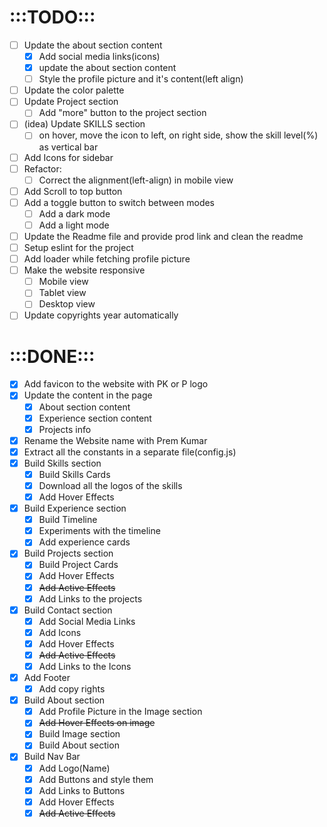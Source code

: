 # :::TODO:::
* [ ] Update the about section content
  * [x] Add social media links(icons)
  * [x] update the about section content
  * [ ] Style the profile picture and it's content(left align)
* [ ] Update the color palette
* [ ] Update Project section
    * [ ] Add "more" button to the project section
* [ ] (idea) Update SKILLS section
  * [ ] on hover, move the icon to left, on right side, show the skill level(%) as vertical bar
* [ ] Add Icons for sidebar
* [ ] Refactor:
  * [ ] Correct the alignment(left-align) in mobile view
* [ ] Add Scroll to top button
* [ ] Add a toggle button to switch between modes
  * [ ] Add a dark mode
  * [ ] Add a light mode
* [ ] Update the Readme file and provide prod link and clean the readme
* [ ] Setup eslint for the project
* [ ] Add loader while fetching profile picture
* [ ] Make the website responsive
  * [ ] Mobile view
  * [ ] Tablet view
  * [ ] Desktop view
* [ ] Update copyrights year automatically 

# :::DONE:::
* [x] Add favicon to the website with PK or P logo
* [x] Update the content in the page
  * [x] About section content
  * [x] Experience section content
  * [x] Projects info
* [x] Rename the Website name with Prem Kumar
* [x] Extract all the constants in a separate file(config.js)
* [x] Build Skills section
  * [x] Build Skills Cards
  * [x] Download all the logos of the skills
  * [x] Add Hover Effects
* [x] Build Experience section
  * [x] Build Timeline
  * [x] Experiments with the timeline
  * [x] Add experience cards
* [x] Build Projects section
  * [x] Build Project Cards
  * [x] Add Hover Effects
  * [x] ~~Add Active Effects~~
  * [x] Add Links to the projects
* [x] Build Contact section
  * [x] Add Social Media Links
  * [x] Add Icons
  * [x] Add Hover Effects
  * [x] ~~Add Active Effects~~
  * [x] Add Links to the Icons
* [x] Add Footer
  * [x] Add copy rights
* [x] Build About section
  * [x] Add Profile Picture in the Image section
  * [x] ~~Add Hover Effects on image~~
  * [x] Build Image section
  * [x] Build About section
* [x] Build Nav Bar
  * [x] Add Logo(Name)
  * [x] Add Buttons and style them
  * [x] Add Links to Buttons
  * [x] Add Hover Effects
  * [x] ~~Add Active Effects~~
